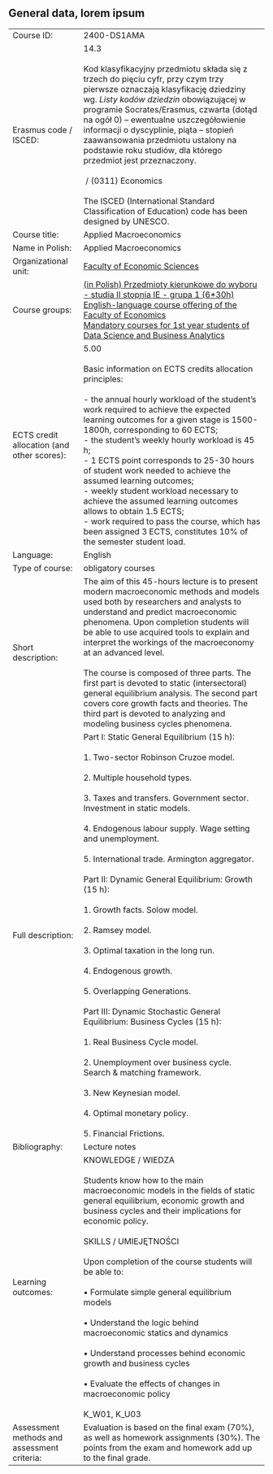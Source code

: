 ## General data, lorem ipsum

|   |   |
|---|---|
|Course ID:|2400-DS1AMA|
|Erasmus code / ISCED:|14.3 <br><br>Kod klasyfikacyjny przedmiotu składa się z trzech do pięciu cyfr, przy czym trzy pierwsze oznaczają klasyfikację dziedziny wg. _Listy kodów dziedzin_ obowiązującej w programie Socrates/Erasmus, czwarta (dotąd na ogół 0) – ewentualne uszczegółowienie informacji o dyscyplinie, piąta – stopień zaawansowania przedmiotu ustalony na podstawie roku studiów, dla którego przedmiot jest przeznaczony.<br><br> / (0311) Economics <br><br>The ISCED (International Standard Classification of Education) code has been designed by UNESCO.|
|Course title:|Applied Macroeconomics|
|Name in Polish:|Applied Macroeconomics|
|Organizational unit:|[Faculty of Economic Sciences](https://usosweb.uw.edu.pl/kontroler.php?_action=katalog2/jednostki/pokazJednostke&kod=24000000)|
|Course groups:|[(in Polish) Przedmioty kierunkowe do wyboru - studia II stopnia IE - grupa 1 (6*30h)](https://usosweb.uw.edu.pl/kontroler.php?_action=katalog2/przedmioty/szukajPrzedmiotu&method=faculty_groups&jed_org_kod=24000000&grupaKod=2400-PL2-WKIE1)  <br>[English-language course offering of the Faculty of Economics](https://usosweb.uw.edu.pl/kontroler.php?_action=katalog2/przedmioty/szukajPrzedmiotu&method=faculty_groups&jed_org_kod=24000000&grupaKod=2400-EN-OFFER)  <br>[Mandatory courses for 1st year students of Data Science and Business Analytics](https://usosweb.uw.edu.pl/kontroler.php?_action=katalog2/przedmioty/szukajPrzedmiotu&method=faculty_groups&jed_org_kod=24000000&grupaKod=2400-EN2-DSU1)|
|ECTS credit allocation (and other scores):|5.00 <br><br>Basic information on ECTS credits allocation principles:<br><br>- the annual hourly workload of the student’s work required to achieve the expected learning outcomes for a given stage is 1500-1800h, corresponding to 60 ECTS;<br>- the student’s weekly hourly workload is 45 h;<br>- 1 ECTS point corresponds to 25-30 hours of student work needed to achieve the assumed learning outcomes;<br>- weekly student workload necessary to achieve the assumed learning outcomes allows to obtain 1.5 ECTS;<br>- work required to pass the course, which has been assigned 3 ECTS, constitutes 10% of the semester student load.|
|Language:|English|
|Type of course:|obligatory courses|
|Short description:|The aim of this 45-hours lecture is to present modern macroeconomic methods and models used both by researchers and analysts to understand and predict macroeconomic phenomena. Upon completion students will be able to use acquired tools to explain and interpret the workings of the macroeconomy at an advanced level.<br><br>The course is composed of three parts. The first part is devoted to static (intersectoral) general equilibrium analysis. The second part covers core growth facts and theories. The third part is devoted to analyzing and modeling business cycles phenomena.|
|Full description:|Part I: Static General Equilibrium (15 h):<br><br>1. Two-sector Robinson Cruzoe model.<br><br>2. Multiple household types.<br><br>3. Taxes and transfers. Government sector. Investment in static models.<br><br>4. Endogenous labour supply. Wage setting and unemployment.<br><br>5. International trade. Armington aggregator.<br><br>Part II: Dynamic General Equilibrium: Growth (15 h):<br><br>1. Growth facts. Solow model.<br><br>2. Ramsey model.<br><br>3. Optimal taxation in the long run.<br><br>4. Endogenous growth.<br><br>5. Overlapping Generations.<br><br>Part III: Dynamic Stochastic General Equilibrium: Business Cycles (15 h):<br><br>1. Real Business Cycle model.<br><br>2. Unemployment over business cycle. Search & matching framework.<br><br>3. New Keynesian model.<br><br>4. Optimal monetary policy.<br><br>5. Financial Frictions.|
|Bibliography:|Lecture notes|
|Learning outcomes:|KNOWLEDGE / WIEDZA<br><br>Students know how to the main macroeconomic models in the fields of static general equilibrium, economic growth and business cycles and their implications for economic policy.<br><br>SKILLS / UMIEJĘTNOŚCI<br><br>Upon completion of the course students will be able to:<br><br>• Formulate simple general equilibrium models<br><br>• Understand the logic behind macroeconomic statics and dynamics<br><br>• Understand processes behind economic growth and business cycles<br><br>• Evaluate the effects of changes in macroeconomic policy<br><br>K_W01, K_U03|
|Assessment methods and assessment criteria:|Evaluation is based on the final exam (70%), as well as homework assignments (30%). The points from the exam and homework add up to the final grade.|